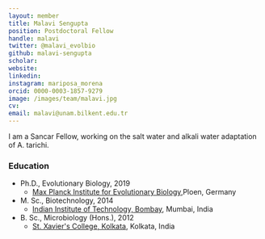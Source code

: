 ```yaml
---
layout: member
title: Malavi Sengupta
position: Postdoctoral Fellow
handle: malavi
twitter: @malavi_evolbio
github: malavi-sengupta
scholar: 
website: 
linkedin: 
instagram: mariposa_morena
orcid: 0000-0003-1857-9279
image: /images/team/malavi.jpg
cv: 
email: malavi@unam.bilkent.edu.tr
---
```


I am a Sancar Fellow, working on the salt water and alkali water adaptation of A. tarichi.

### Education

- Ph.D., Evolutionary Biology, 2019
  - [Max Planck Institute for Evolutionary Biology](https://www.evolbio.mpg.de/EvolutionaryImmunogenomics),Ploen, Germany
- M. Sc., Biotechnology, 2014
  - [Indian Institute of Technology, Bombay](https://www.bio.iitb.ac.in/), Mumbai, India
- B. Sc., Microbiology (Hons.), 2012
  - [St. Xavier's College, Kolkata](https://www.sxccal.edu/), Kolkata, India




